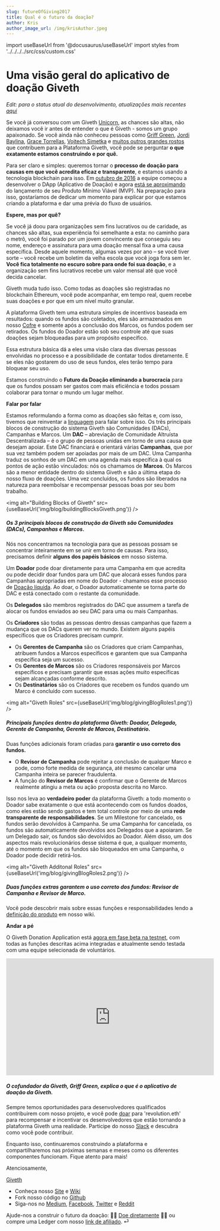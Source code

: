 ```yaml
---
slug: futureOfGiving2017
title: Qual é o futuro da doação?
author: Kris
author_image_url: /img/krisAuthor.jpeg
---
```

import useBaseUrl from '@docusaurus/useBaseUrl'
import styles from '../../../../src/css/custom.css'


Uma visão geral do aplicativo de doação Giveth
==============================================

_Edit: para o status atual do desenvolvimento, atualizações mais recentes_ [_aqui_](https://medium.com/giveth/tagged/dappening)

Se você já conversou com um Giveth [Unicorn](https://medium.com/giveth/giveth-introduces-decentralized-altruistic-communities-dacs-d1155a79bdc4), as chances são altas, não deixamos você ir antes de entender o que é Giveth - somos um grupo apaixonado. Se você ainda não conheceu pessoas como [Griff Green](https://medium.com/@thegrifft), [Jordi Baylina](https://github.com/jbaylina), [Grace Torrellas](https://twitter.com/GraceTorrellas), [Vojtech Simetka](https://github.com/vojtechsimetka) e [muitos outros grandes rostos](https://wiki.giveth.io/dac/team-organisation/) que contribuem para a Plataforma Giveth, você pode se perguntar **o que exatamente estamos construindo e por quê.**

Para ser claro e simples: queremos tornar o **processo de doação para causas em que você acredita eficaz e transparente**, e estamos usando a tecnologia blockchain para isso. Em [outubro de 2016](https://medium.com/giveth/the-minime-token-open-sourced-by-giveth-2710c0210787) a equipe começou a desenvolver o DApp (Aplicativo de Doação) e agora [está se aproximando](https://wiki.giveth.io/dapp) do lançamento de seu Produto Mínimo Viável (MVP). Na preparação para isso, gostaríamos de dedicar um momento para explicar por que estamos criando a plataforma e dar uma prévia do fluxo de usuários.

**Espere, mas por quê?**

Se você já doou para organizações sem fins lucrativos ou de caridade, as chances são altas, sua experiência foi semelhante a esta: no caminho para o metrô, você foi parado por um jovem convincente que conseguiu seu nome, endereço e assinatura para uma doação mensal fixa a uma causa específica. Desde aquele momento, algumas vezes por ano – se você tiver sorte – você recebe um boletim da velha escola que você joga fora sem ler. **Você fica totalmente no escuro sobre para onde foi sua doação**, e a organização sem fins lucrativos recebe um valor mensal até que você decida cancelar.

Giveth muda tudo isso. Como todas as doações são registradas no blockchain Ethereum, você pode acompanhar, em tempo real, quem recebe suas doações e por que em um nível muito granular.

A plataforma Giveth tem uma estrutura simples de incentivos baseada em resultados: quando os fundos são coletados, eles são armazenados em nosso [Cofre](https://medium.com/giveth/the-vault-contract-open-sourced-by-giveth-fe2261f7b91b) e somente após a conclusão dos Marcos, os fundos podem ser retirados. Os fundos do Doador estão sob seu controle até que suas doações sejam bloqueadas para um propósito específico.

Essa estrutura básica dá a eles uma visão clara das diversas pessoas envolvidas no processo e a possibilidade de contatar todos diretamente. E se eles não gostarem do uso de seus fundos, eles terão tempo para bloquear seu uso.

Estamos construindo o **Futuro da Doação eliminando a burocracia** para que os fundos possam ser gastos com mais eficiência e todos possam colaborar para tornar o mundo um lugar melhor.

**Falar por falar**

Estamos reformulando a forma como as doações são feitas e, com isso, tivemos que reinventar a [linguagem](http://wiki.giveth.io/dapp/product-definition) para falar sobre isso. Os três principais blocos de construção do sistema Giveth são Comunidades (DACs), Campanhas e Marcos. Um **DAC** – abreviação de Comunidade Altruísta Descentralizada – é o grupo de pessoas unidas em torno de uma causa que desejam apoiar. Este DAC financiará e orientará várias **Campanhas**, que por sua vez também podem ser apoiadas por mais de um DAC. Uma Campanha traduz os sonhos de um DAC em uma agenda mais específica à qual os pontos de ação estão vinculados: nós os chamamos de **Marcos**. Os Marcos são a menor entidade dentro do sistema Giveth e são a última etapa do nosso fluxo de doações. Uma vez concluídos, os fundos são liberados na natureza para reembolsar e recompensar pessoas boas por seu bom trabalho.

<img alt="Building Blocks of Giveth" src={useBaseUrl('img/blog/buildingBlocksGiveth.png')} />

##### Os 3 principais blocos de construção da Giveth são Comunidades (DACs), Campanhas e Marcos.

Nós nos concentramos na tecnologia para que as pessoas possam se concentrar inteiramente em se unir em torno de causas. Para isso, precisamos definir **alguns dos papéis básicos** em nosso sistema.

Um **Doador** pode doar diretamente para uma Campanha em que acredita ou pode decidir doar fundos para um DAC que alocará esses fundos para Campanhas apropriadas em nome do Doador - chamamos esse processo de [Doação líquida](https://medium.com/giveth/liquid-democracy-what-that-bd3c63e8df52). Ao doar, o Doador automaticamente se torna parte do DAC e está conectado com o restante da comunidade.

Os **Delegados** são membros registrados do DAC que assumem a tarefa de alocar os fundos enviados ao seu DAC para uma ou mais Campanhas.

Os **Criadores** são todas as pessoas dentro dessas campanhas que fazem a mudança que os DACs querem ver no mundo. Existem alguns papéis específicos que os Criadores precisam cumprir.

* Os **Gerentes de Campanha** são os Criadores que criam Campanhas, atribuem fundos a Marcos específicos e garantem que sua Campanha específica seja um sucesso.
* Os **Gerentes de Marcos** são os Criadores responsáveis por Marcos específicos e precisam garantir que essas ações muito específicas sejam alcançadas conforme descrito.
* Os **Destinatários** são os Criadores que recebem os fundos quando um Marco é concluído com sucesso.

<img alt="Giveth Roles" src={useBaseUrl('img/blog/givingBlogRoles1.png')} />

##### Principais funções dentro da plataforma Giveth: Doador, Delegado, Gerente de Campanha, Gerente de Marcos, Destinatário.

Duas funções adicionais foram criadas para **garantir o uso correto dos fundos.**

* O **Revisor de Campanha** pode rejeitar a conclusão de qualquer Marco e pode, como forte medida de segurança, até mesmo cancelar uma Campanha inteira se parecer fraudulenta.
* A função do **Revisor de Marcos** é confirmar que o Gerente de Marcos realmente atingiu a meta ou ação proposta descrita no Marco.

Isso nos leva ao **verdadeiro poder** da plataforma Giveth: a todo momento o Doador sabe exatamente o que está acontecendo com os fundos doados, como eles estão sendo gastos e tem total controle por meio de uma **rede transparente de responsabilidades**. Se um Milestone for cancelado, os fundos serão devolvidos à Campanha. Se uma Campanha for cancelada, os fundos são automaticamente devolvidos aos Delegados que a apoiaram. Se um Delegado sair, os fundos são devolvidos ao Doador. Além disso, um dos aspectos mais revolucionários desse sistema é que, a qualquer momento, até o momento em que os fundos são bloqueados em uma Campanha, o Doador pode decidir retirá-los.

<img alt="Giveth Additonal Roles" src={useBaseUrl('img/blog/givingBlogRoles2.png')} />

##### Duas funções extras garantem o uso correto dos fundos: Revisor de Campanha e Revisor de Marco.

Você pode descobrir mais sobre essas funções e responsabilidades lendo a [definição do produto](https://wiki.giveth.io/dapp/product-definition/) em nosso wiki.

**Andar a pé**

O Giveth Donation Application está [agora em fase beta na testnet](https://wiki.giveth.io/dapp), com todas as funções descritas acima integradas e atualmente sendo testada com uma equipe selecionada de voluntários.

<iframe width="560" height="315" src="https://www.youtube.com/embed/gPXoEzuNQzc" title="YouTube video player" frameborder="0" allow="accelerometer; autoplay; clipboard-write; encrypted-media; gyroscope; picture-in-picture" allowfullscreen></iframe>

##### O cofundador da Giveth, Griff Green, explica o que é o aplicativo de doação da Giveth.

Sempre temos oportunidades para desenvolvedores qualificados contribuirem com nosso projeto, e você pode [doar](https://wiki.giveth.io/dac/finances/) para 'revolution.eth' para recompensar e incentivar os desenvolvedores que estão tornando a plataforma Giveth uma realidade. Participe do nosso [Slack](http://slack.giveth.io/) e descubra como você pode contribuir.

Enquanto isso, continuaremos construindo a plataforma e compartilharemos nas próximas semanas e meses como os diferentes componentes funcionam. Fique atento para mais!

Atenciosamente,

[Giveth](https://giveth.io/)

* Conheça nosso [Site](http://giveth.io/) e [Wiki](https://wiki.giveth.io/)
* Fork nosso código no [Github](http://github.com/Giveth/)
* Siga-nos no [Medium](http://medium.com/giveth/), [Facebook](https://www.facebook.com/givethio), [Twitter](http://twitter.com/givethio) e [Reddit](https://www.reddit.com/r/giveth/)

Ajude-nos a construir o futuro da doação: 🤲🏼 [Doe diretamente](http://donate.giveth.io/) 🤲🏼 ou compre uma Ledger com nosso [link de afiliado](https://www.ledgerwallet.com/products/ledger-nano-s?utm_source=&utm_medium=affiliate&utm_campaign=d663). ⏎